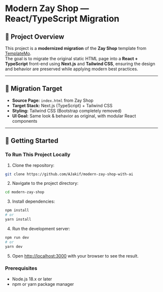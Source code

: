 # Modern Zay Shop — React/TypeScript Migration

## 📌 Project Overview
This project is a **modernized migration** of the **Zay Shop** template from [TemplateMo](https://templatemo.com/live/templatemo_559_zay_shop).  
The goal is to migrate the original static HTML page into a **React + TypeScript** front-end using **Next.js** and **Tailwind CSS**, ensuring the design and behavior are preserved while applying modern best practices.

---

## 🎯 Migration Target
- **Source Page:** `index.html` from Zay Shop  
- **Target Stack:** Next.js (TypeScript) + Tailwind CSS  
- **Styling:** Tailwind CSS (Bootstrap completely removed)  
- **UI Goal:** Same look & behavior as original, with modular React components  

---

## 🚀 Getting Started

### To Run This Project Locally

1. Clone the repository:
```bash
git clone https://github.com/AJakif/modern-zay-shop-with-ai
```

2. Navigate to the project directory:
```bash
cd modern-zay-shop
```

3. Install dependencies:
```bash
npm install
# or
yarn install
```

4. Run the development server:
```bash
npm run dev
# or
yarn dev
```

5. Open [http://localhost:3000](http://localhost:3000) with your browser to see the result.

### Prerequisites
- Node.js 18.x or later
- npm or yarn package manager
